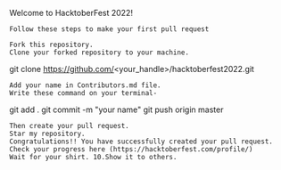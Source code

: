 Welcome to HacktoberFest 2022!

    Follow these steps to make your first pull request

    Fork this repository.
    Clone your forked repository to your machine.

git clone https://github.com/<your_handle>/hacktoberfest2022.git

    Add your name in Contributors.md file.
    Write these command on your terminal-

  git add .
  git commit -m "your name"
  git push origin master

    Then create your pull request.
    Star my repository.
    Congratulations!! You have successfully created your pull request.
    Check your progress here (https://hacktoberfest.com/profile/)
    Wait for your shirt. 10.Show it to others.
